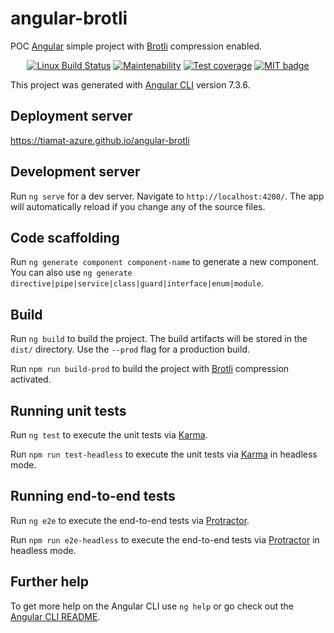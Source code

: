 # angular-brotli

POC [Angular](https://angular.io/) simple project with [Brotli](https://fr.wikipedia.org/wiki/Brotli) compression enabled.

<p align="center">
  <a href="https://travis-ci.org/tiamat-azure/angular-brotli"><img src="https://img.shields.io/travis/tiamat-azure/angular-brotli/master.svg?label=Linux%20build" alt="Linux Build Status"/></a>
  <a href="https://codeclimate.com/github/tiamat-azure/angular-brotli/maintainability"><img src="https://img.shields.io/codeclimate/coverage-letter/tiamat-azure/angular-brotli.svg?label=Maintainability" alt="Maintenability"/></a>
  <a href="https://codeclimate.com/github/tiamat-azure/angular-brotli/test_coverage"><img src="https://img.shields.io/codeclimate/coverage/tiamat-azure/angular-brotli.svg?label=Test%20coverage" alt="Test coverage"/></a>
  <a href="https://opensource.org/licenses/MIT"><img src="http://img.shields.io/badge/license-MIT-brightgreen.svg" alt="MIT badge"/></a>
</p>

This project was generated with [Angular CLI](https://github.com/angular/angular-cli) version 7.3.6.

## Deployment server

https://tiamat-azure.github.io/angular-brotli

## Development server

Run `ng serve` for a dev server. Navigate to `http://localhost:4200/`. The app will automatically reload if you change any of the source files.

## Code scaffolding

Run `ng generate component component-name` to generate a new component. You can also use `ng generate directive|pipe|service|class|guard|interface|enum|module`.

## Build

Run `ng build` to build the project. The build artifacts will be stored in the `dist/` directory. Use the `--prod` flag for a production build.

Run `npm run build-prod` to build the project with [Brotli](https://fr.wikipedia.org/wiki/Brotli) compression activated.

## Running unit tests

Run `ng test` to execute the unit tests via [Karma](https://karma-runner.github.io).

Run `npm run test-headless` to execute the unit tests via [Karma](https://karma-runner.github.io) in headless mode.

## Running end-to-end tests

Run `ng e2e` to execute the end-to-end tests via [Protractor](http://www.protractortest.org/).

Run `npm run e2e-headless` to execute the end-to-end tests via [Protractor](http://www.protractortest.org/) in headless mode.

## Further help

To get more help on the Angular CLI use `ng help` or go check out the [Angular CLI README](https://github.com/angular/angular-cli/blob/master/README.md).
